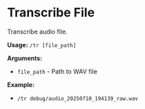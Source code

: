 # Transcribe File

Transcribe audio file.

**Usage:** `/tr [file_path]`

**Arguments:**
- `file_path` - Path to WAV file

**Example:**
- `/tr debug/audio_20250710_194139_raw.wav`